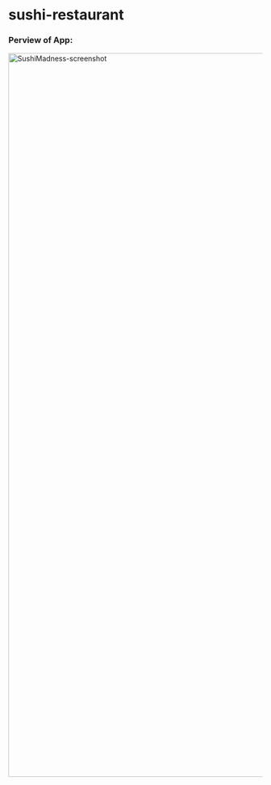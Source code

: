 # sushi-restaurant

### Perview of App:
<img width="1434" alt="SushiMadness-screenshot" src="https://user-images.githubusercontent.com/111095858/214191279-8bc39535-196d-4e17-a64a-731bed21aa05.png">
